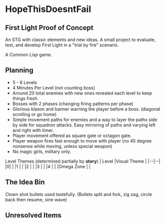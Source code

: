# HopeThisDoesntFail

## First Light Proof of Concept

An STG with classic elements and new ideas. A small project to evaluate, test, and develop First Light in a "trial by fire" scenario.

A *Common Lisp* game.

## Planning

 - 5 - 6 Levels
 - 4 Minutes Per Level (not counting boss)
 - Around 20 total enemies with new ones revealed each level to keep things fresh.
 - Bosses with 2 phases (changing firing patterns per phase)
 - Glorious klaxon and banner warning the player before a boss. (diagonal scrolling or go home)
 - Simple movement paths for enemies and a way to layer the paths side
   by side for squadron attacks. Easy mirroring of paths and varying left and right with timer.
 - Player movement offered as square gate or octagon gate.
 - Player weapon fires fast enough to move with player (no 45 degree nonsense while moving, unless special weapon)
 - No magic girls, military only.

Level Themes (determined partially by **story**)
| Level |Visual Theme  |
|--|--|
|0|  |
|1 |  |
|2 |  |
|3 |  |
|4 |  |
|Omega Zone |  |

## The Idea Bin
Clown shot bullets used tastefully. (Bullets split and fork, zig zag, circle back then resume, sine wave)

## Unresolved Items


